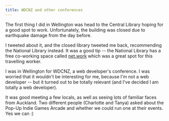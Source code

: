 ```yaml
---
title: WDCNZ and other conferences
---
```


The first thing I did in Wellington was head to the Central Library hoping for a good spot to work. Unfortunately, the building was closed due to earthquake damage from the day before.

I tweeted about it, and the closed library tweeted me back, recommending the National Library instead. It was a good tip -- the National Library has a free co-working space called [net.work](http://natlib.govt.nz/visiting/wellington/network) which was a great spot for this travelling worker.

I was in Wellington for WDCNZ, a web developer's conference. I was worried that it wouldn't be interesting for me, because I'm not a web developer -- but it turned out to be totally relevant (and I've decided I am totally a web developer).

It was good meeting a few locals, as well as seeing lots of familiar faces from Auckland. Two different people (Charlotte and Tanya) asked about the Pop-Up Indie Games Arcade and whether we could run one at their events. Yes we can :)

